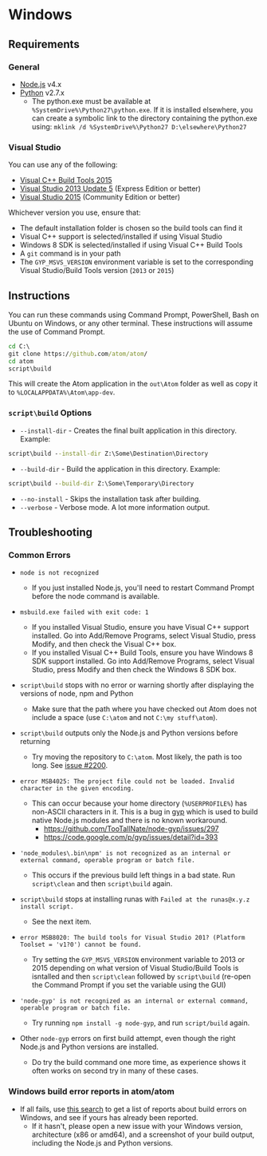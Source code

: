 # Windows

## Requirements

### General
 * [Node.js](https://nodejs.org/en/download/) v4.x
 * [Python](https://www.python.org/downloads/) v2.7.x
    * The python.exe must be available at `%SystemDrive%\Python27\python.exe`.
      If it is installed elsewhere, you can create a symbolic link to the
      directory containing the python.exe using:
      `mklink /d %SystemDrive%\Python27 D:\elsewhere\Python27`

### Visual Studio

You can use any of the following:

 * [Visual C++ Build Tools 2015](http://landinghub.visualstudio.com/visual-cpp-build-tools)
 * [Visual Studio 2013 Update 5](https://www.visualstudio.com/en-us/downloads/download-visual-studio-vs) (Express Edition or better)
 * [Visual Studio 2015](https://www.visualstudio.com/en-us/downloads/download-visual-studio-vs) (Community Edition or better)

Whichever version you use, ensure that:

 * The default installation folder is chosen so the build tools can find it
 * Visual C++ support is selected/installed if using Visual Studio
 * Windows 8 SDK is selected/installed if using Visual C++ Build Tools
 * A `git` command is in your path
 * The `GYP_MSVS_VERSION` environment variable is set to the corresponding Visual Studio/Build Tools version (`2013` or `2015`)

## Instructions

You can run these commands using Command Prompt, PowerShell, Bash on Ubuntu on Windows, or any other terminal. These instructions will assume the use of Command Prompt.

```cmd
cd C:\
git clone https://github.com/atom/atom/
cd atom
script\build
```
This will create the Atom application in the `out\Atom` folder as well as copy it to `%LOCALAPPDATA%\Atom\app-dev`.

### `script\build` Options
  * `--install-dir` - Creates the final built application in this directory. Example:
```cmd
script\build --install-dir Z:\Some\Destination\Directory
```
  * `--build-dir` - Build the application in this directory. Example:
```cmd
script\build --build-dir Z:\Some\Temporary\Directory
```
  * `--no-install` - Skips the installation task after building.
  * `--verbose` - Verbose mode. A lot more information output.

## Troubleshooting

### Common Errors
* `node is not recognized`
  * If you just installed Node.js, you'll need to restart Command Prompt before the node command is available.

* `msbuild.exe failed with exit code: 1`
   * If you installed Visual Studio, ensure you have Visual C++ support installed. Go into Add/Remove Programs, select Visual Studio, press Modify, and then check the Visual C++ box.
   * If you installed Visual C++ Build Tools, ensure you have Windows 8 SDK support installed.  Go into Add/Remove Programs, select Visual Studio, press Modify and then check the Windows 8 SDK box.

* `script\build` stops with no error or warning shortly after displaying the versions of node, npm and Python
  * Make sure that the path where you have checked out Atom does not include a space (use `C:\atom` and not `C:\my stuff\atom`).

* `script\build` outputs only the Node.js and Python versions before returning
  * Try moving the repository to `C:\atom`. Most likely, the path is too long.
    See [issue #2200](https://github.com/atom/atom/issues/2200).

* `error MSB4025: The project file could not be loaded. Invalid character in the given encoding.`
  * This can occur because your home directory (`%USERPROFILE%`) has non-ASCII
    characters in it. This is a bug in [gyp](https://code.google.com/p/gyp/)
    which is used to build native Node.js modules and there is no known workaround.
    * https://github.com/TooTallNate/node-gyp/issues/297
    * https://code.google.com/p/gyp/issues/detail?id=393

* `'node_modules\.bin\npm' is not recognized as an internal or external command, operable program or batch file.`
   * This occurs if the previous build left things in a bad state. Run `script\clean` and then `script\build` again.

* `script\build` stops at installing runas with `Failed at the runas@x.y.z install script.`
  * See the next item.

* `error MSB8020: The build tools for Visual Studio 201? (Platform Toolset = 'v1?0') cannot be found.`
  * Try setting the `GYP_MSVS_VERSION` environment variable to 2013 or 2015 depending on what version of Visual Studio/Build Tools is isntalled and then `script\clean` followed by `script\build` (re-open the Command Prompt if you set the variable using the GUI)

* `'node-gyp' is not recognized as an internal or external command, operable program or batch file.`
  * Try running `npm install -g node-gyp`, and run `script/build` again.

* Other `node-gyp` errors on first build attempt, even though the right Node.js and Python versions are installed.
  * Do try the build command one more time, as experience shows it often works on second try in many of these cases.

### Windows build error reports in atom/atom
* If all fails, use [this search](https://github.com/atom/atom/search?q=label%3Abuild-error+label%3Awindows&type=Issues) to get a list of reports about build errors on Windows, and see if yours has already been reported.
    * If it hasn't, please open a new issue with your Windows version, architecture (x86 or amd64), and a screenshot of your build output, including the Node.js and Python versions.
